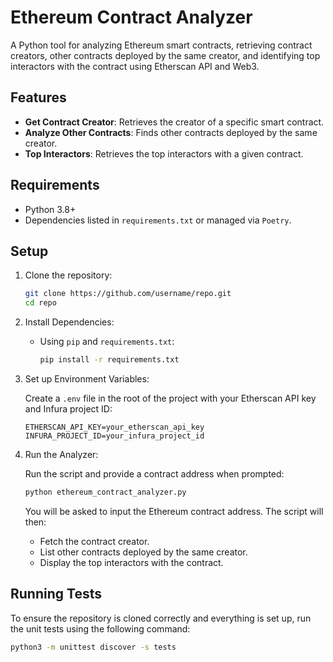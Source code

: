 # Ethereum Contract Analyzer

A Python tool for analyzing Ethereum smart contracts, retrieving contract creators, other contracts deployed by the same creator, and identifying top interactors with the contract using Etherscan API and Web3.

## Features

- **Get Contract Creator**: Retrieves the creator of a specific smart contract.
- **Analyze Other Contracts**: Finds other contracts deployed by the same creator.
- **Top Interactors**: Retrieves the top interactors with a given contract.

## Requirements

- Python 3.8+
- Dependencies listed in `requirements.txt` or managed via `Poetry`.

## Setup

1. Clone the repository:

    ```bash
    git clone https://github.com/username/repo.git
    cd repo
    ```

2. Install Dependencies:

    - Using `pip` and `requirements.txt`:

      ```bash
      pip install -r requirements.txt
      ```

3. Set up Environment Variables:

    Create a `.env` file in the root of the project with your Etherscan API key and Infura project ID:

    ```plaintext
    ETHERSCAN_API_KEY=your_etherscan_api_key
    INFURA_PROJECT_ID=your_infura_project_id
    ```

4. Run the Analyzer:

    Run the script and provide a contract address when prompted:

    ```bash
    python ethereum_contract_analyzer.py
    ```

    You will be asked to input the Ethereum contract address. The script will then:
    - Fetch the contract creator.
    - List other contracts deployed by the same creator.
    - Display the top interactors with the contract.

## Running Tests

To ensure the repository is cloned correctly and everything is set up, run the unit tests using the following command:

```bash
python3 -m unittest discover -s tests
